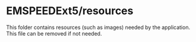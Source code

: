 # EMSPEEDExt5/resources

This folder contains resources (such as images) needed by the application. This file can
be removed if not needed.
